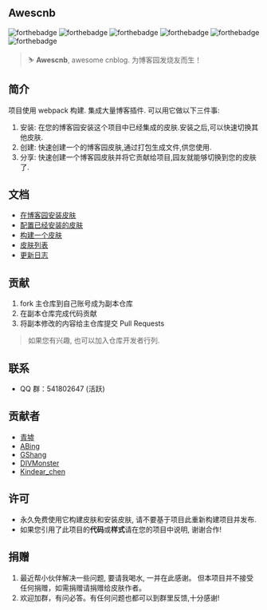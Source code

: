## Awescnb

![forthebadge](https://forthebadge.com/images/badges/built-by-developers.svg) ![forthebadge](https://forthebadge.com/images/badges/built-with-love.svg) ![forthebadge](https://forthebadge.com/images/badges/thats-how-they-get-you.svg) ![forthebadge](https://forthebadge.com/images/badges/powered-by-responsibility.svg) ![forthebadge](https://forthebadge.com/images/badges/makes-people-smile.svg) ![forthebadge](https://forthebadge.com/images/badges/made-with-javascript.svg)

> ⛷ **Awescnb**, awesome cnblog. 为博客园发烧友而生！

## 简介

项目使用 webpack 构建. 集成大量博客插件. 可以用它做以下三件事:

1. 安装: 在您的博客园安装这个项目中已经集成的皮肤.安装之后,可以快速切换其他皮肤.
2. 创建: 快速创建一个的博客园皮肤,通过打包生成文件,供您使用.
3. 分享: 快速创建一个博客园皮肤并将它贡献给项目,园友就能够切换到您的皮肤了.

## 文档

-   [在博客园安装皮肤](https://guangzan.gitee.io/awescnb-docs/docs/install)
-   [配置已经安装的皮肤](https://guangzan.gitee.io/awescnb-docs/docs/options)
-   [构建一个皮肤](https://guangzan.gitee.io/awescnb-docs/docs/dev)
-   [皮肤列表](https://guangzan.gitee.io/awescnb-docs/docs/themes)
-   [更新日志](https://guangzan.gitee.io/awescnb-docs/docs/log)

## 贡献

1. fork 主仓库到自己账号成为副本仓库
2. 在副本仓库完成代码贡献
3. 将副本修改的内容给主仓库提交 Pull Requests

> 如果您有兴趣, 也可以加入仓库开发者行列.

## 联系

-   QQ 群：541802647 (活跃)

## 贡献者

-   [青墟](https://www.cnblogs.com/guoxinyu/)
-   [ABing](https://www.cnblogs.com/A-Bing/)
-   [GShang](https://www.cnblogs.com/gshang/)
-   [DIVMonster](https://www.cnblogs.com/guangzan/)
-   [Kindear_chen](https://www.cnblogs.com/masterchd)

## 许可

-   永久免费使用它构建皮肤和安装皮肤, 请不要基于项目此重新构建项目并发布.
-   如果您引用了此项目的**代码**或**样式**请在您的项目中说明, 谢谢合作!

## 捐赠

1. 最近帮小伙伴解决一些问题, 要请我喝水, 一并在此感谢。 但本项目并不接受任何捐赠，如需捐赠请捐赠给皮肤作者。
2. 欢迎加群，有问必答。有任何问题也都可以到群里反馈,十分感谢!
